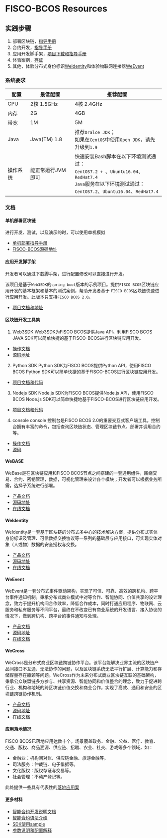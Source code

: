 # FISCO-BCOS Resources

 ## 实践步骤
 
 1. 部署区块链，[指导手册](https://fisco-bcos-documentation.readthedocs.io/zh_CN/latest/docs/installation.html)
 2. 合约开发，[指导手册](https://segmentfault.com/a/1190000012996636)
 3. 应用开发脚手架，[项目下载和指导手册](https://github.com/FISCO-BCOS/spring-boot-starter)
 4. 体验案例，[存证](https://github.com/FISCO-BCOS/evidenceSample)
 5. 其他，体验分布式身份标识[WeIdentity](https://github.com/WeBankFinTech/WeIdentity)和体验物联网连接器[WeEvent](https://github.com/WeBankFinTech/WeEvent)
 
 ### 系统要求

| 配置     | 最低配置          | 推荐配置                                                     |
| -------- | ----------------- | ------------------------------------------------------------ |
| CPU      | 2核 1.5GHz        | 4核 2.4GHz                                                   |
| 内存     | 2G                | 4GB                                                          |
| 带宽     | 1M                | 5M                                                           |
| Java     | Java(TM) 1.8      | 推荐`Oralce JDK`；<br />如果在`CentOS`中使用`Open JDK`，请先升级到`1.9` |
| 操作系统 | 能正常运行JVM即可 | 快速安装Bash脚本在以下环境测试通过：<br />`CentOS7.2 + `、`Ubuntu16.04`、`RedHat7.4`<br />`Java`服务在以下环境测试通过：<br />`CentOS7.2`、`Ubuntu16.04`、`RedHat7.4` |

### 文档

#### 单机部署区块链
  进行开发、测试，以及演示的时，可以使用单机模拟
  - [单机部署指导手册](https://fisco-bcos-documentation.readthedocs.io/zh_CN/latest/docs/installation.html)
  - [FISCO-BCOS源码地址](https://github.com/FISCO-BCOS/FISCO-BCOS)

#### 应用开发脚手架
  开发者可以通过下载脚手架，进行配置修改可以直接进行开发。
  
  该项目是基于`Web3SDK`的`spring boot`版本的示例项目。提供`FISCO BCOS`区块链应用开发的基本框架和基本的测试案例，帮助开发者基于 `FISCO BCOS`区块链快速进行应用开发。此版本只支持`FISCO BCOS 2.0`。

  - [项目文档和地址](https://github.com/FISCO-BCOS/spring-boot-starter)

#### 区块链开发工具集

1. Web3SDK
  Web3SDK为FISCO BCOS提供Java API。利用FISCO BCOS JAVA SDK可以简单快捷的基于FISCO-BCOS进行区块链应用开发。
  - [操作文档](https://fisco-bcos-documentation.readthedocs.io/zh_CN/latest/docs/sdk/sdk.html)
  - [源码地址](https://github.com/FISCO-BCOS/web3sdk)

2. Python SDK
  Python SDK为FISCO BCOS提供Python API，使用FISCO BCOS Python SDK可以简单快捷的基于FISCO-BCOS进行区块链应用开发。
  - [项目文档和代码](https://github.com/FISCO-BCOS/python-sdk)

3. Nodejs SDK
  Node.js SDK为FISCO BCOS提供Node.js API，使用FISCO BCOS Node.js SDK可以简单快捷地基于FISCO-BCOS进行区块链应用开发。
  - [项目文档和代码](https://github.com/FISCO-BCOS/nodejs-sdk)

4. console
  console 控制台是FISCO BCOS 2.0的重要交互式客户端工具。控制台拥有丰富的命令，包括查询区块链状态、管理区块链节点、部署并调用合约等。
  - [操作文档](https://fisco-bcos-documentation.readthedocs.io/zh_CN/latest/docs/installation.html#id7)
  - [源码](https://github.com/FISCO-BCOS/console)


#### WeBASE

WeBase是在区块链应用和FISCO BCOS节点之间搭建的一套通用组件，围绕交易、合约、密钥管理，数据，可视化管理来设计各个模块；开发者可以根据业务所需，选择子系统进行部署。

  - [产品文档](https://github.com/WeBankFinTech/WeBASE)
  - [源码地址](https://github.com/WeBankFinTech/WeBASE)
  - [在线文档](https://webasedoc.readthedocs.io/zh_CN/latest/index.html)



#### WeIdentity 

WeIdentity是一套基于区块链的分布式多中心的技术解决方案，提供分布式实体身份标识及管理、可信数据交换协议等一系列的基础层与应用接口，可实现实体对象（人或物）数据的安全授权与交换。

- [产品文档](https://fintech.webank.com/weidentity)
- [源码地址](https://github.com/WeBankFinTech/WeIdentity)
- [在线文档](https://weidentity.readthedocs.io/zh_CN/latest/)

#### WeEvent 

WeEvent是一套分布式事件驱动架构，实现了可信、可靠、高效的跨机构、跨平台事件通知机制。秉承分布式商业模式中对等合作、智能协同、价值共享的设计理念，致力于提升机构间合作效率，降低合作成本，同时打通应用程序、物联网、云服务和私有服务等不同平台，最终在不改变已有商业系统的开发语言、接入协议的情况下，做到跨机构、跨平台的事件通知与处理。

- [产品文档](https://fintech.webank.com/weevent)
- [源码地址](https://github.com/WeBankFinTech/WeEvent)
- [在线文档](https://weeventdoc.readthedocs.io/zh_CN/latest/)

#### WeCross

WeCross是分布式商业区块链跨链协作平台。该平台能解决业界主流的区块链产品间接口不互通、无法协作的问题，以及区块链系统无法平行扩展、计算能力和存储容量存在瓶颈等问题。WeCross作为未来分布式商业区块链互联的基础架构，秉承公众联盟链多方参与、共享资源、智能协同和价值整合的理念，致力于促进跨行业、机构和地域的跨区块链价值交换和商业合作，实现了高效、通用和安全的区块链跨链协作机制。

- [产品文档](https://fintech.webank.com/wecross/)
- [源码地址](https://github.com/WeBankFinTech/WeCross)
- [在线文档](https://wecross.readthedocs.io/zh_CN/latest/)


#### 应用落地情况

FISCO BCOS已落地应用达数十个，场景覆盖政务、金融、公益、医疗、教育、交通、版权、商品溯源、供应链、招聘、农业、社交、游戏等多个领域，如：

- 金融业：机构间对账、供应链金融、旅游金融等。
- 司法服务：仲裁链、电子借据等。
- 文化版权：版权存证与交易等。
- 社会管理：不动产登记等。

此处提供一些具有代表性的[落地应用案](https://mp.weixin.qq.com/s/vUSq80LkhF8yCfUF7AILgQ)



#### 更多材料

- [智能合约开发说明文档](https://fisco-bcos-documentation.readthedocs.io/zh_CN/latest/docs/manual/smart_contract.html)
- [智能合约语法介绍](https://solidity.readthedocs.io/en/v0.4.25/solidity-by-example.html)
- [SDK使用sample](https://github.com/FISCO-BCOS/evidenceSample)
- [参数说明和配置解释](https://fisco-bcos-documentation.readthedocs.io/zh_CN/latest/docs/sdk/sdk.html)
